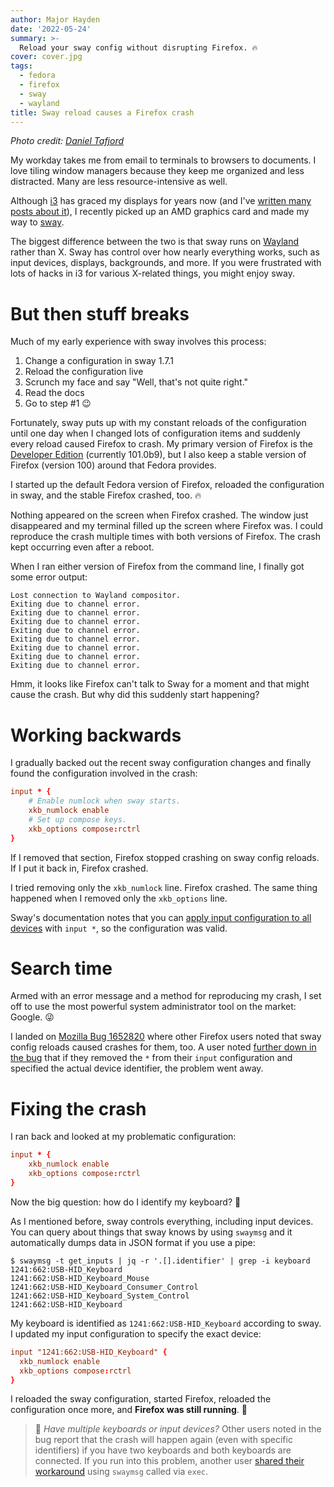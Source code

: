 ```yaml
---
author: Major Hayden
date: '2022-05-24'
summary: >-
  Reload your sway config without disrupting Firefox. 🔥
cover: cover.jpg
tags:
  - fedora
  - firefox
  - sway
  - wayland
title: Sway reload causes a Firefox crash
---
```


_Photo credit: [Daniel Tafjord](https://unsplash.com/photos/9p7nBsrcCt0)_

My workday takes me from email to terminals to browsers to documents. I love tiling
window managers because they keep me organized and less distracted. Many are less
resource-intensive as well.

Although [i3] has graced my displays for years now (and I've [written many posts about
it]), I recently picked up an AMD graphics card and made my way to [sway].

The biggest difference between the two is that sway runs on [Wayland] rather than X.
Sway has control over how nearly everything works, such as input devices, displays,
backgrounds, and more. If you were frustrated with lots of hacks in i3 for various
X-related things, you might enjoy sway.

[i3]: https://i3wm.org/
[written many posts about it]: /tags/i3/
[sway]: https://swaywm.org
[Wayland]: https://wayland.freedesktop.org/

# But then stuff breaks

Much of my early experience with sway involves this process:

1. Change a configuration in sway 1.7.1
2. Reload the configuration live
3. Scrunch my face and say "Well, that's not quite right."
4. Read the docs
5. Go to step #1 😉

Fortunately, sway puts up with my constant reloads of the configuration until one day
when I changed lots of configuration items and suddenly every reload caused Firefox to
crash. My primary version of Firefox is the [Developer Edition] (currently 101.0b9), but
I also keep a stable version of Firefox (version 100) around that Fedora provides.

I started up the default Fedora version of Firefox, reloaded the configuration in sway,
and the stable Firefox crashed, too. 🔥

Nothing appeared on the screen when Firefox crashed. The window just disappeared and my
terminal filled up the screen where Firefox was. I could reproduce the crash multiple
times with both versions of Firefox. The crash kept occurring even after a reboot.

When I ran either version of Firefox from the command line, I finally got some error
output:

```console
Lost connection to Wayland compositor.
Exiting due to channel error.
Exiting due to channel error.
Exiting due to channel error.
Exiting due to channel error.
Exiting due to channel error.
Exiting due to channel error.
Exiting due to channel error.
Exiting due to channel error.
```

Hmm, it looks like Firefox can't talk to Sway for a moment and that might cause the
crash. But why did this suddenly start happening?

[Developer Edition]: https://www.mozilla.org/en-US/firefox/developer/

# Working backwards

I gradually backed out the recent sway configuration changes and finally found
the configuration involved in the crash:

```conf
input * {
    # Enable numlock when sway starts.
    xkb_numlock enable
    # Set up compose keys.
    xkb_options compose:rctrl
}
```

If I removed that section, Firefox stopped crashing on sway config reloads. If I put it
back in, Firefox crashed.

I tried removing only the `xkb_numlock` line. Firefox crashed. The same thing happened
when I removed only the `xkb_options` line.

Sway's documentation notes that you can [apply input configuration to all devices] with
`input *`, so the configuration was valid.

[apply input configuration to all devices]: https://github.com/swaywm/sway/wiki#key-bindings-on-a-dual-usrussian-layout

# Search time

Armed with an error message and a method for reproducing my crash, I set off to use the
most powerful system administrator tool on the market: Google. 😜

I landed on [Mozilla Bug 1652820] where other Firefox users noted that sway config
reloads caused crashes for them, too. A user noted [further down in the bug] that if
they removed the `*` from their `input` configuration and specified the actual device
identifier, the problem went away.

# Fixing the crash

I ran back and looked at my problematic configuration:

```conf
input * {
    xkb_numlock enable
    xkb_options compose:rctrl
}
```

Now the big question: how do I identify my keyboard? 🤔

As I mentioned before, sway controls everything, including input devices. You can query
about things that sway knows by using `swaymsg` and it automatically dumps data in JSON
format if you use a pipe:

```console
$ swaymsg -t get_inputs | jq -r '.[].identifier' | grep -i keyboard
1241:662:USB-HID_Keyboard
1241:662:USB-HID_Keyboard_Mouse
1241:662:USB-HID_Keyboard_Consumer_Control
1241:662:USB-HID_Keyboard_System_Control
1241:662:USB-HID_Keyboard
```

My keyboard is identified as `1241:662:USB-HID_Keyboard` according to sway. I updated my
input configuration to specify the exact device:

```conf
input "1241:662:USB-HID_Keyboard" {
  xkb_numlock enable
  xkb_options compose:rctrl
}
```

I reloaded the sway configuration, started Firefox, reloaded the configuration once
more, and **Firefox was still running**. 🎉

> 🐙 *Have multiple keyboards or input devices?* Other users noted in the bug report
that the crash will happen again (even with specific identifiers) if you have two
keyboards and both keyboards are connected. If you run into this problem, another user
[shared their workaround] using `swaymsg` called via `exec`.

[Mozilla Bug 1652820]: https://bugzilla.mozilla.org/show_bug.cgi?id=1652820
[further down in the bug]: https://bugzilla.mozilla.org/show_bug.cgi?id=1652820#c28
[shared their workaround]: https://bugzilla.mozilla.org/show_bug.cgi?id=1652820#c51
